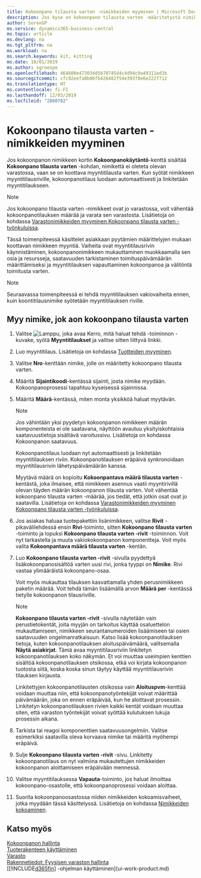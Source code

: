 ```yaml
---
title: Kokoonpano tilausta varten -nimikkeiden myyminen | Microsoft Docs
description: Jos kyse on kokoonpano tilausta varten -määritetystä nimikkeestä, nimikkeen ei odoteta olevan varastossa ja se on koottava myyntitilauksen mukaisesti. Kun syötät nimikkeen myyntitilausriville, kokoonpanotilaus luodaan automaattisesti ja linkitetään myyntitilaukseen.
author: SorenGP
ms.service: dynamics365-business-central
ms.topic: article
ms.devlang: na
ms.tgt_pltfrm: na
ms.workload: na
ms.search.keywords: kit, kitting
ms.date: 10/01/2019
ms.author: sgroespe
ms.openlocfilehash: 464600e473034d5b70745d4c4d94c9a49311ed3b
ms.sourcegitcommit: cfc92eefa8b06fb426482f54e393f0e6e222f712
ms.translationtype: HT
ms.contentlocale: fi-FI
ms.lasthandoff: 12/03/2019
ms.locfileid: "2880782"
---
```

# <a name="sell-items-assembled-to-order"></a>Kokoonpano tilausta varten -nimikkeiden myyminen
Jos kokoonpanon nimikkeen kortin **Kokoonpanokäytäntö**-kenttä sisältää **Kokoonpano tilausta varten** -kohdan, nimikettä ei oleteta olevan varastossa, vaan se on koottava myyntitilausta varten. Kun syötät nimikkeen myyntitilausriville, kokoonpanotilaus luodaan automaattisesti ja linkitetään myyntitilaukseen.  

> [!NOTE]  
>  Jos kokoonpano tilausta varten -nimikkeet ovat jo varastossa, voit vähentää kokoonpanotilauksen määrää ja varata sen varastosta. Lisätietoja on kohdassa [Varastonimikkeiden myyminen Kokoonpano tilausta varten -työnkuluissa](assembly-how-to-sell-assemble-to-order-items-and-inventory-items-together.md).  

Tässä toimenpiteessä käsittelet asiakkaan pyytämien määrittelyjen mukaan koottavan nimikkeen myyntiä. Vaiheita ovat myyntitilausrivin käynnistäminen, kokoonpanonimikkeen mukauttaminen muokkaamalla sen osia ja resursseja, saatavuuden tarkistaminen toimituspäivämäärän määrittämiseksi ja myyntitilauksen vapauttaminen kokoonpanoa ja välitöntä toimitusta varten.  

> [!NOTE]  
>  Seuraavassa toimenpiteessä ei tehdä myyntitilauksen vakiovaiheita ennen, kuin koontitilausnimike syötetään myyntitilauksen riville.  

## <a name="to-sell-an-item-that-is-assembled-to-order"></a>Myy nimike, jok aon kokoonpano tilausta varten  
1.  Valitse ![Lamppu, joka avaa Kerro, mitä haluat tehdä -toiminnon](media/ui-search/search_small.png "Kerro, mitä haluat tehdä") -kuvake, syötä **Myyntitilaukset** ja valitse sitten liittyvä linkki.  
2.  Luo myyntitilaus. Lisätietoja on kohdassa [Tuotteiden myyminen](sales-how-sell-products.md).  
3.  Valitse **Nro**-kenttään nimike, jolle on määritetty kokoonpano tilausta varten.  
4.  Määritä **Sijaintikoodi**-kentässä sijainti, josta nimike myydään. Kokoonpanoprosessi tapahtuu kyseisessä sijainnissa.  
5.  Määritä **Määrä**-kentässä, miten monta yksikköä haluat myytävän.  

    > [!NOTE]  
    >  Jos vähintään yksi pyydetyn kokoonpanon nimikkeen määrän komponenteista ei ole saatavana, näyttöön avautuu yksityiskohtaisia saatavuustietoja sisältävä varoitussivu. Lisätietoja on kohdassa Kokoonpanon saatavuus.  

    Kokoonpanotilaus luodaan nyt automaattisesti ja linkitetään myyntitilauksen riviin. Kokoonpanotilauksen eräpäivä synkronoidaan myyntitilausrivin lähetyspäivämäärän kanssa.  

    Myytävä määrä on kopioitu **Kokoonpantava määrä tilausta varten** -kentästä, joka ilmaisee, että nimikkeen asennus vaatii myyntirivillä olevan täyden määrän kokoonpanon tilausta varten. Voit vähentää kokoonpano tilausta varten -määrää, jos tiedät, että jotkin osat ovat jo saatavilla. Lisätietoja on kohdassa [Varastonimikkeiden myyminen Kokoonpano tilausta varten -työnkuluissa](assembly-how-to-sell-inventory-items-in-assemble-to-order-flows.md).  

6.  Jos asiakas haluaa tuotepakettiin lisänimikkeen, valitse **Rivit** -pikavälilehdessä ensin **Rivi**-toiminto, sitten **Kokoonpano tilausta varten** -toiminto ja lopuksi **Kokoonpano tilausta varten -rivit** -toiminnon. Voit nyt tarkastella ja muuta vakiokokoonpanon komponentteja. Voit myös valita **Kokoonpantava määrä tilausta varten** -kentän.  
7.  Luo **Kokoonpano tilausta varten -rivit** -sivulla pyydettyä lisäkokoonpanosisältöä varten uusi rivi, jonka tyyppi on **Nimike**. Rivi vastaa ylimääräistä kokoonpano-osaa.  

    Voit myös mukauttaa tilauksen kasvattamalla yhden perusnimikkeen paketin määrää. Voit tehdä tämän lisäämällä arvon **Määrä per** -kentässä tietylle kokoonpanon tilausriville.  

    > [!NOTE]  
    >  **Kokoonpano tilausta varten -rivit** -sivulla näytetään vain perustietokentät, joita myyjän on tarkoitus käyttää osaluettelon mukauttamiseen, nimikkeen seurantanumeroiden lisäämiseen tai osien saatavuuden ongelmanratkaisuun. Katso lisää kokoonpanotilauksen tietoja, kuten kokoonpanotilauksen aloituspäivämäärä, valitsemalla **Näytä asiakirjat**. Tämä avaa myyntitilausriviin linkitetyn kokoonpanotilauksen koko näkymän. Et voi muuttaa useimpien kenttien sisältöä kokoonpanotilauksen otsikossa, etkä voi kirjata kokoonpanon tuotosta siitä, koska koska sinun täytyy käyttää myyntitilausrivin tilauksen kirjausta.  
    >   
    >  Linkitettyjen kokoonpanotilausten otsikossa vain **Aloituspvm**-kenttää voidaan muuttaa niin, että kokoonpanotyöntekijät voivat määrittää päivämäärän, joka on ennen eräpäivää, kun he aloittavat prosessin. Linkitetyn kokoonpanotilauksen rivien kaikki kentät voidaan muuttaa siten, että varaston työntekijät voivat syöttää kulutuksen lukuja prosessin aikana.  

8.  Tarkista tai reagoi komponenttien saatavuusongelmiin. Valitse esimerkiksi saatavilla oleva korvaava nimike tai määritä myöhempi eräpäivä.  
9. Sulje **Kokoonpano tilausta varten -rivit** -sivu. Linkitetty kokoonpanotilaus on nyt valmiina mukautettujen nimikkeiden kokoonpanon aloittamiseen eräpäivään mennessä.  
10. Valitse myyntitilauksessa **Vapauta**-toiminto, jos haluat ilmoittaa kokoonpano-osastolle, että kokoonpanoprosessi voidaan aloittaa.  
11. Suorita kokoonpanoosastossa niiden nimikkeiden kokoamisvaiheet, jotka myydään tässä käsittelyssä. Lisätietoja on kohdassa [Nimikkeiden kokoaminen](assembly-how-to-assemble-items.md).  

## <a name="see-also"></a>Katso myös  
[Kokoonpanon hallinta](assembly-assemble-items.md)  
[Tuoterakenteen käyttäminen](inventory-how-work-BOMs.md)  
[Varasto](inventory-manage-inventory.md)  
[Rakennetiedot: Fyysisen varaston hallinta](design-details-warehouse-management.md)  
[[!INCLUDE[d365fin](includes/d365fin_md.md)] -ohjelman käyttäminen](ui-work-product.md)
